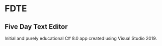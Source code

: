 # FDTE
## Five Day Text Editor
Initial and purely educational C# 8.0 app created using Visual Studio 2019.
